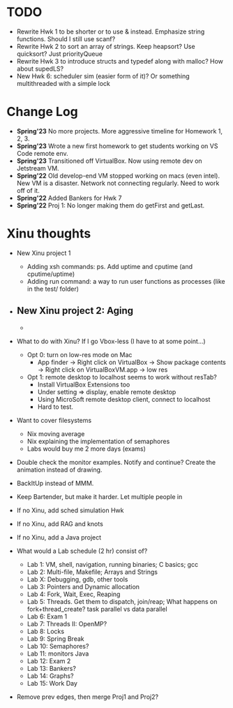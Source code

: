 # TODO
- Rewrite Hwk 1 to be shorter or to use & instead. Emphasize string functions. Should I still use scanf?
- Rewrite Hwk 2 to sort an array of strings. Keep heapsort? Use quicksort? Just priorityQueue
- Rewrite Hwk 3 to introduce structs and typedef along with malloc? How about supedLS? 
- New Hwk 6: scheduler sim (easier form of it)? Or something multithreaded with a simple lock

# Change Log
- **Spring'23** No more projects. More aggressive timeline for Homework 1, 2, 3. 
- **Spring'23** Wrote a new first homework to get students working on VS Code remote env.
- **Spring'23** Transitioned off VirtualBox. Now using remote dev on Jetstream VM.
- **Spring'22** Old develop-end VM stopped working on macs (even intel). New VM is a disaster. Network not connecting regularly. Need to work off of it.
- **Spring'22** Added Bankers for Hwk 7
- **Spring'22** Proj 1: No longer making them do getFirst and getLast.

# Xinu thoughts
- New Xinu project 1
  - Adding xsh commands: ps. Add uptime and cputime (and cputime/uptime)
  - Adding run <prog> command: a way to run user functions as processes (like in the test/ folder)

- New Xinu project 2: Aging
  - 
  - 

- What to do with Xinu? If I go Vbox-less (I have to at some point...)
  - Opt 0: turn on low-res mode on Mac
    - App finder -> Right click on VirtualBox -> Show package contents -> Right click on VirtualBoxVM.app -> low res
  - Opt 1: remote desktop to localhost seems to work without resTab?
    - Install VirtualBox Extensions too
    - Under setting => display, enable remote desktop
    - Using MicroSoft remote desktop client, connect to localhost
    - Hard to test.
- Want to cover filesystems
  - Nix moving average
  - Nix explaining the implementation of semaphores
  - Labs would buy me 2 more days (exams)
- Double check the monitor examples. Notify and continue? Create the animation instead of drawing.
- BackItUp instead of MMM.
- Keep Bartender, but make it harder. Let multiple people in
- If no Xinu, add sched simulation Hwk
- If no Xinu, add RAG and knots
- If no Xinu, add a Java project

- What would a Lab schedule (2 hr) consist of?

  - Lab 1: VM, shell, navigation, running binaries; C basics; gcc
  - Lab 2: Multi-file, Makefile; Arrays and Strings
  - Lab X: Debugging, gdb, other tools
  - Lab 3: Pointers and Dynamic allocation
  - Lab 4: Fork, Wait, Exec, Reaping
  - Lab 5: Threads. Get them to dispatch, join/reap; What happens on fork+thread_create? task parallel vs data parallel
  - Lab 6: Exam 1
  - Lab 7: Threads II: OpenMP?
  - Lab 8: Locks
  - Lab 9: Spring Break
  - Lab 10: Semaphores?
  - Lab 11: monitors Java
  - Lab 12: Exam 2
  - Lab 13: Bankers?
  - Lab 14: Graphs?
  - Lab 15: Work Day

- Remove prev edges, then merge Proj1 and Proj2?
